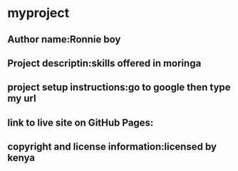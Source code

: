 # myproject

## Author name:Ronnie boy
## Project descriptin:skills offered in moringa
## project setup instructions:go to google then type my url
## link to live site on GitHub Pages:
## copyright and license information:licensed by kenya

